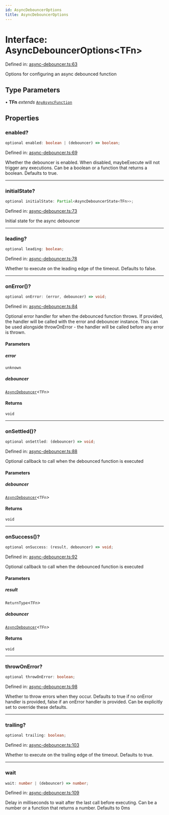 ```yaml
---
id: AsyncDebouncerOptions
title: AsyncDebouncerOptions
---
```


<!-- DO NOT EDIT: this page is autogenerated from the type comments -->

# Interface: AsyncDebouncerOptions\<TFn\>

Defined in: [async-debouncer.ts:63](https://github.com/TanStack/pacer/blob/main/packages/pacer/src/async-debouncer.ts#L63)

Options for configuring an async debounced function

## Type Parameters

• **TFn** *extends* [`AnyAsyncFunction`](../../type-aliases/anyasyncfunction.md)

## Properties

### enabled?

```ts
optional enabled: boolean | (debouncer) => boolean;
```

Defined in: [async-debouncer.ts:69](https://github.com/TanStack/pacer/blob/main/packages/pacer/src/async-debouncer.ts#L69)

Whether the debouncer is enabled. When disabled, maybeExecute will not trigger any executions.
Can be a boolean or a function that returns a boolean.
Defaults to true.

***

### initialState?

```ts
optional initialState: Partial<AsyncDebouncerState<TFn>>;
```

Defined in: [async-debouncer.ts:73](https://github.com/TanStack/pacer/blob/main/packages/pacer/src/async-debouncer.ts#L73)

Initial state for the async debouncer

***

### leading?

```ts
optional leading: boolean;
```

Defined in: [async-debouncer.ts:78](https://github.com/TanStack/pacer/blob/main/packages/pacer/src/async-debouncer.ts#L78)

Whether to execute on the leading edge of the timeout.
Defaults to false.

***

### onError()?

```ts
optional onError: (error, debouncer) => void;
```

Defined in: [async-debouncer.ts:84](https://github.com/TanStack/pacer/blob/main/packages/pacer/src/async-debouncer.ts#L84)

Optional error handler for when the debounced function throws.
If provided, the handler will be called with the error and debouncer instance.
This can be used alongside throwOnError - the handler will be called before any error is thrown.

#### Parameters

##### error

`unknown`

##### debouncer

[`AsyncDebouncer`](../../classes/asyncdebouncer.md)\<`TFn`\>

#### Returns

`void`

***

### onSettled()?

```ts
optional onSettled: (debouncer) => void;
```

Defined in: [async-debouncer.ts:88](https://github.com/TanStack/pacer/blob/main/packages/pacer/src/async-debouncer.ts#L88)

Optional callback to call when the debounced function is executed

#### Parameters

##### debouncer

[`AsyncDebouncer`](../../classes/asyncdebouncer.md)\<`TFn`\>

#### Returns

`void`

***

### onSuccess()?

```ts
optional onSuccess: (result, debouncer) => void;
```

Defined in: [async-debouncer.ts:92](https://github.com/TanStack/pacer/blob/main/packages/pacer/src/async-debouncer.ts#L92)

Optional callback to call when the debounced function is executed

#### Parameters

##### result

`ReturnType`\<`TFn`\>

##### debouncer

[`AsyncDebouncer`](../../classes/asyncdebouncer.md)\<`TFn`\>

#### Returns

`void`

***

### throwOnError?

```ts
optional throwOnError: boolean;
```

Defined in: [async-debouncer.ts:98](https://github.com/TanStack/pacer/blob/main/packages/pacer/src/async-debouncer.ts#L98)

Whether to throw errors when they occur.
Defaults to true if no onError handler is provided, false if an onError handler is provided.
Can be explicitly set to override these defaults.

***

### trailing?

```ts
optional trailing: boolean;
```

Defined in: [async-debouncer.ts:103](https://github.com/TanStack/pacer/blob/main/packages/pacer/src/async-debouncer.ts#L103)

Whether to execute on the trailing edge of the timeout.
Defaults to true.

***

### wait

```ts
wait: number | (debouncer) => number;
```

Defined in: [async-debouncer.ts:109](https://github.com/TanStack/pacer/blob/main/packages/pacer/src/async-debouncer.ts#L109)

Delay in milliseconds to wait after the last call before executing.
Can be a number or a function that returns a number.
Defaults to 0ms
